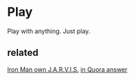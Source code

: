 # Play
Play with anything. Just play.
## related 
[Iron Man own J.A.R.V.I.S.](https://github.com/ab-anand/Bruno) [in Quora answer](https://qr.ae/TUyPCD)
